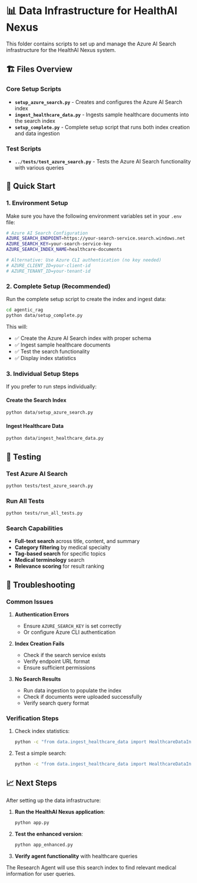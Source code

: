 # 📊 Data Infrastructure for HealthAI Nexus

This folder contains scripts to set up and manage the Azure AI Search infrastructure for the HealthAI Nexus system.

## 🏗️ Files Overview

### Core Setup Scripts

- **`setup_azure_search.py`** - Creates and configures the Azure AI Search index
- **`ingest_healthcare_data.py`** - Ingests sample healthcare documents into the search index
- **`setup_complete.py`** - Complete setup script that runs both index creation and data ingestion

### Test Scripts

- **`../tests/test_azure_search.py`** - Tests the Azure AI Search functionality with various queries

## 🚀 Quick Start

### 1. Environment Setup

Make sure you have the following environment variables set in your `.env` file:

```bash
# Azure AI Search Configuration
AZURE_SEARCH_ENDPOINT=https://your-search-service.search.windows.net
AZURE_SEARCH_KEY=your-search-service-key
AZURE_SEARCH_INDEX_NAME=healthcare-documents

# Alternative: Use Azure CLI authentication (no key needed)
# AZURE_CLIENT_ID=your-client-id
# AZURE_TENANT_ID=your-tenant-id
```

### 2. Complete Setup (Recommended)

Run the complete setup script to create the index and ingest data:

```bash
cd agentic_rag
python data/setup_complete.py
```

This will:
- ✅ Create the Azure AI Search index with proper schema
- ✅ Ingest sample healthcare documents
- ✅ Test the search functionality
- ✅ Display index statistics

### 3. Individual Setup Steps

If you prefer to run steps individually:

#### Create the Search Index
```bash
python data/setup_azure_search.py
```

#### Ingest Healthcare Data
```bash
python data/ingest_healthcare_data.py
```

## 🧪 Testing

### Test Azure AI Search
```bash
python tests/test_azure_search.py
```

### Run All Tests
```bash
python tests/run_all_tests.py
```


### Search Capabilities
- **Full-text search** across title, content, and summary
- **Category filtering** by medical specialty
- **Tag-based search** for specific topics
- **Medical terminology** search
- **Relevance scoring** for result ranking

## 🔧 Troubleshooting

### Common Issues

1. **Authentication Errors**
   - Ensure `AZURE_SEARCH_KEY` is set correctly
   - Or configure Azure CLI authentication

2. **Index Creation Fails**
   - Check if the search service exists
   - Verify endpoint URL format
   - Ensure sufficient permissions

3. **No Search Results**
   - Run data ingestion to populate the index
   - Check if documents were uploaded successfully
   - Verify search query format

### Verification Steps

1. Check index statistics:
   ```bash
   python -c "from data.ingest_healthcare_data import HealthcareDataIngestion; print(HealthcareDataIngestion().get_index_document_count())"
   ```

2. Test a simple search:
   ```bash
   python -c "from data.ingest_healthcare_data import HealthcareDataIngestion; print(HealthcareDataIngestion().search_documents('diabetes', top=1))"
   ```

## 📈 Next Steps

After setting up the data infrastructure:

1. **Run the HealthAI Nexus application**:
   ```bash
   python app.py
   ```

2. **Test the enhanced version**:
   ```bash
   python app_enhanced.py
   ```

3. **Verify agent functionality** with healthcare queries

The Research Agent will use this search index to find relevant medical information for user queries.
